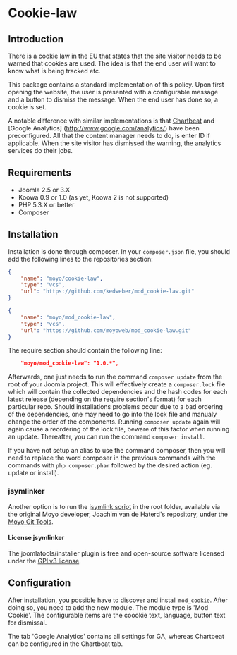 # Cookie-law

## Introduction

There is a cookie law in the EU that states that the site visitor needs to be warned that cookies are used. The idea is
that the end user will want to know what is being tracked etc.

This package contains a standard implementation of this policy. Upon first opening the website, the user is presented
with a configurable message and a button to dismiss the message. When the end user has done so, a cookie is set.

A notable difference with similar implementations is that [Chartbeat](https://chartbeat.com/) and [Google Analytics]
(http://www.google.com/analytics/) have been preconfigured. All that the content manager needs to do, is enter ID if
applicable. When the site visitor has dismissed the warning, the analytics services do their jobs.

## Requirements

* Joomla 2.5 or 3.X
* Koowa 0.9 or 1.0 (as yet, Koowa 2 is not supported)
* PHP 5.3.X or better
* Composer

## Installation

Installation is done through composer. In your `composer.json` file, you should add the following lines to the repositories
section:

```json
{
    "name": "moyo/cookie-law",
    "type": "vcs",
    "url": "https://github.com/kedweber/mod_cookie-law.git"
}
```

```json
{
    "name": "moyo/mod_cookie-law",
    "type": "vcs",
    "url": "https://github.com/moyoweb/mod_cookie-law.git"
}
```

The require section should contain the following line:

```json
    "moyo/mod_cookie-law": "1.0.*",
```

Afterwards, one just needs to run the command `composer update` from the root of your Joomla project. This will 
effectively create a `composer.lock` file which will contain the collected dependencies and the hash codes for 
each latest release \(depending on the require section's format\) for each particular repo. Should installations 
problems occur due to a bad ordering of the dependencies, one may need to go into the lock file and manualy change 
the order of the components. Running `composer update` again will again cause a reordering of the lock file, beware of 
this factor when running an update. Thereafter, you can run the command `composer install`. 

If you have not setup an alias to use the command composer, then you will need to replace the word composer in the previous commands with the 
commands with `php composer.phar` followed by the desired action \(eg. update or install\).

### jsymlinker

Another option is to run the [jsymlink script](https://github.com/derjoachim/moyo-git-tools) in the root folder, available via the original Moyo developer, Joachim van de Haterd's repository, under 
the [Moyo Git Tools](https://github.com/derjoachim/moyo-git-tools).

#### License jsymlinker

The joomlatools/installer plugin is free and open-source software licensed under the [GPLv3 license](https://github.com/derjoachim/joomla-composer/blob/develop/gplv3-license).

## Configuration

After installation, you possible have to discover and install `mod_cookie`. After doing so, you need to add the new module.
The module type is 'Mod Cookie'. The configurable items are the coookie text, language, button text for dismissal.

The tab 'Google Analytics' contains all settings for GA, whereas Chartbeat can be configured in the Chartbeat tab.
